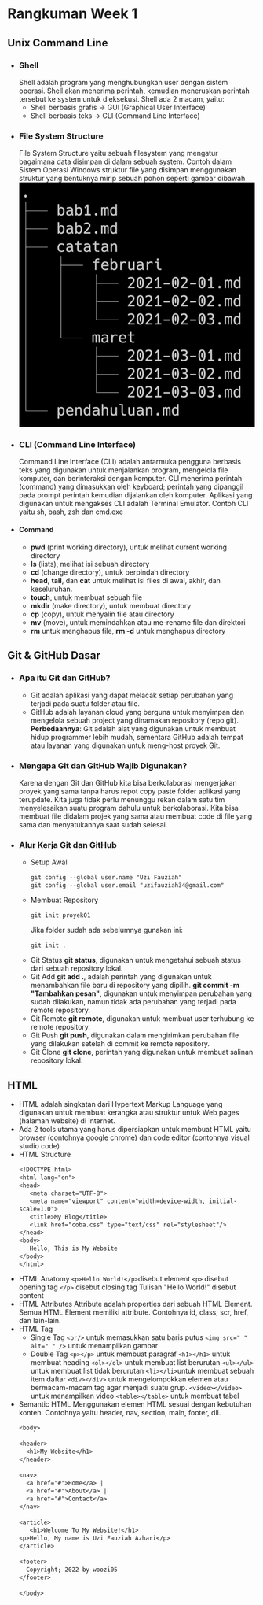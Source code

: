 # Rangkuman Week 1
## Unix Command Line
- ### Shell
    Shell adalah program yang menghubungkan user dengan sistem operasi. Shell akan menerima perintah, kemudian meneruskan perintah tersebut ke system untuk dieksekusi.
      Shell ada 2 macam, yaitu:
    * Shell berbasis grafis -> GUI (Graphical User Interface)
    * Shell berbasis teks -> CLI (Command Line Interface)
- ### File System Structure
  File System Structure yaitu sebuah filesystem yang mengatur bagaimana data disimpan di dalam sebuah system. Contoh dalam Sistem Operasi Windows struktur file yang disimpan menggunakan struktur yang bentuknya mirip sebuah pohon seperti gambar dibawah
  ![filesystem windows](https://github.com/Woozi05/skilvul/blob/8dac168f9f49839936349966e720aad2df78ab46/week-1/gambar/filesystem%20windows.png)
- ### CLI (Command Line Interface)
  Command Line Interface (CLI) adalah antarmuka pengguna berbasis teks yang digunakan untuk menjalankan program, mengelola file komputer, dan berinteraksi dengan komputer. CLI menerima perintah (command) yang dimasukkan oleh keyboard; perintah yang dipanggil pada prompt perintah kemudian dijalankan oleh komputer.
  Aplikasi yang digunakan untuk mengakses CLI adalah Terminal Emulator. Contoh CLI yaitu sh, bash, zsh dan cmd.exe
- #### Command
  - **pwd** (print working directory), untuk melihat current working directory
  - **ls** (lists), melihat isi sebuah directory 
  - **cd** (change directory), untuk berpindah directory
  - **head**, **tail**, dan **cat** untuk melihat isi files di awal, akhir, dan keseluruhan.
  - **touch**, untuk membuat sebuah file
  - **mkdir** (make directory), untuk membuat directory
  - **cp** (copy), untuk menyalin file atau directory
  - **mv** (move), untuk memindahkan atau me-rename file dan direktori 
  - **rm** untuk menghapus file, **rm -d** untuk menghapus directory

## Git & GitHub Dasar
- ### Apa itu Git dan GitHub?
  * Git adalah aplikasi yang dapat melacak setiap perubahan yang terjadi pada suatu folder atau file.
  * GitHub adalah layanan cloud yang berguna untuk menyimpan dan mengelola sebuah project yang dinamakan repository (repo git).
**Perbedaannya**:
Git adalah alat yang digunakan untuk membuat hidup programmer lebih mudah, sementara GitHub adalah tempat atau layanan yang digunakan untuk meng-host proyek Git.
- ### Mengapa Git dan GitHub Wajib Digunakan?
  Karena dengan Git dan GitHub kita bisa berkolaborasi mengerjakan proyek yang sama tanpa harus repot copy paste folder aplikasi yang terupdate.
  Kita juga tidak perlu menunggu rekan dalam satu tim menyelesaikan suatu program dahulu untuk berkolaborasi. Kita bisa membuat file didalam projek yang sama atau membuat code di file yang sama dan menyatukannya saat sudah selesai.
- ### Alur Kerja Git dan GitHub
  * Setup Awal
    ``` 
    git config --global user.name "Uzi Fauziah"
    git config --global user.email "uzifauziah34@gmail.com"
    ```
   * Membuat Repository
     ```
     git init proyek01
     ```
     Jika folder sudah ada sebelumnya gunakan ini:
     ```
     git init .
     ```
   * Git Status
     **git status**, digunakan untuk mengetahui sebuah status dari sebuah repository lokal.
   * Git Add
     **git add .**, adalah perintah yang digunakan untuk menambahkan file baru di repository yang dipilih.
     **git commit -m "Tambahkan pesan"**, digunakan untuk menyimpan perubahan yang sudah dilakukan, namun tidak ada perubahan yang terjadi pada remote repository.
   * Git Remote
     **git remote**, digunakan untuk membuat user terhubung ke remote repository.
   * Git Push
     **git push**, digunakan dalam mengirimkan perubahan file yang dilakukan setelah di commit ke remote repository.
   * Git Clone
     **git clone**, perintah yang digunakan untuk membuat salinan repository lokal.
## HTML
   * HTML adalah singkatan dari Hypertext Markup Language yang digunakan untuk membuat kerangka atau struktur untuk Web pages (halaman website) di internet.
   * Ada 2 tools utama yang harus dipersiapkan untuk membuat HTML yaitu browser (contohnya google chrome) dan code editor (contohnya visual studio code)
   * HTML Structure
     ```
     <!DOCTYPE html>
     <html lang="en">
     <head>
        <meta charset="UTF-8">
        <meta name="viewport" content="width=device-width, initial-scale=1.0">
        <title>My Blog</title>
        <link href="coba.css" type="text/css" rel="stylesheet"/>
     </head>
     <body>
        Hello, This is My Website
     </body>
     </html>
     ```
   * HTML Anatomy
     ```<p>Hello World!</p>```disebut element 
     ```<p>``` disebut opening tag
     ```</p>``` disebut closing tag
     Tulisan "Hello World!" disebut content
   * HTML Attributes
     Attribute adalah properties dari sebuah HTML Element. Semua HTML Element memiliki attribute. Contohnya id, class, scr, href, dan lain-lain.
   * HTML Tag
     * Single Tag
       ```<br/>``` untuk memasukkan satu baris putus
       ```<img src=" " alt=" " />``` untuk menampilkan gambar
     * Double Tag
       ```<p></p>``` untuk membuat paragraf
       ```<h1></h1>``` untuk membuat heading
       ```<ol></ol>``` untuk membuat list berurutan
       ```<ul></ul>``` untuk membuat list tidak berurutan
       ```<li></li>```untuk membuat sebuah item daftar
       ```<div></div>``` untuk mengelompokkan elemen atau bermacam-macam tag agar menjadi suatu grup.
       ```<video></video>``` untuk menampilkan video
       ```<table></table>``` untuk membuat tabel
   * Semantic HTML
     Menggunakan elemen HTML sesuai dengan kebutuhan konten. Contohnya yaitu header,  nav, section, main, footer, dll.
     ```
     <body>

     <header>
       <h1>My Website</h1>
     </header>

     <nav>
       <a href="#">Home</a> |
       <a href="#">About</a> |
       <a href="#">Contact</a>
     </nav>

     <article>
        <h1>Welcome To My Website!</h1>
     <p>Hello, My name is Uzi Fauziah Azhari</p>
     </article>

     <footer>
       Copyright; 2022 by woozi05
     </footer>

     </body>
